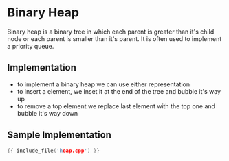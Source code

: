 # Binary Heap

Binary heap is a binary tree in which each parent is greater than it's child node or
each parent is smaller than it's parent.
It is often used to implement a priority queue.

## Implementation

- to implement a binary heap we can use either representation
- to insert a element, we inset it at the end of the tree and bubble it's way up
- to remove a top element we replace last element with the top one and bubble it's way down

## Sample Implementation

```cpp
{{ include_file('heap.cpp') }}
```
